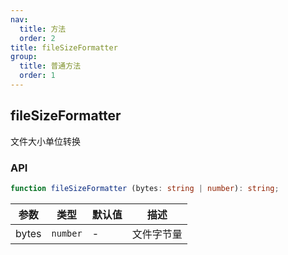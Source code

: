 ```yaml
---
nav:
  title: 方法
  order: 2
title: fileSizeFormatter
group:
  title: 普通方法
  order: 1
---
```


## fileSizeFormatter

文件大小单位转换

<code src="./demo/test1.jsx" compact></code>


### API

```ts
function fileSizeFormatter (bytes: string | number): string;
```

| 参数  | 类型     | 默认值 | 描述       |
| ----- | -------- | ------ | ---------- |
| bytes | `number` | -      | 文件字节量 |
